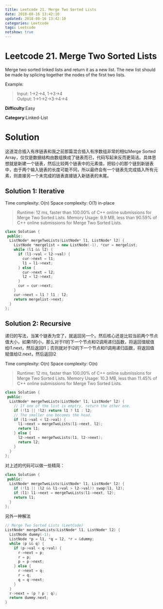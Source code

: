 ```yaml
---
title: Leetcode 21. Merge Two Sorted Lists
date: 2018-08-16 13:42:10
updated: 2018-08-16 13:42:10
categories: Leetcode
tags: Leetcode
notshow: true
---
```


# Leetcode 21. Merge Two Sorted Lists

Merge two sorted linked lists and return it as a new list. The new list should be made by splicing together the nodes of the first two lists.

Example:
> Input: 1->2->4, 1->3->4  
> Output: 1->1->2->3->4->4  

**Difficulty**:Easy

**Category**:Linked-List

<!--more-->

# Solution

这道混合插入有序链表和我之前那篇混合插入有序数组非常的相似Merge Sorted Array，仅仅是数据结构由数组换成了链表而已，代码写起来反而更简洁。具体思想就是新建一个链表，然后比较两个链表中的元素值，把较小的那个链到新链表中，由于两个输入链表的长度可能不同，所以最终会有一个链表先完成插入所有元素，则直接另一个未完成的链表直接链入新链表的末尾。

## Solution 1: Iterative

Time complexity: O(n)
Space complexity: O(1) in-place

> Runtime: 12 ms, faster than 100.00% of C++ online submissions for Merge Two Sorted Lists.
> Memory Usage: 9.9 MB, less than 90.59% of C++ online submissions for Merge Two Sorted Lists.

```cpp
class Solution {
 public:
  ListNode* mergeTwoLists(ListNode* l1, ListNode* l2) {
    ListNode *mergelist = new ListNode(-1), *cur = mergelist;
    while (l1 && l2) {
      if (l1->val < l2->val) {
        cur->next = l1;
        l1 = l1->next;
      } else {
        cur->next = l2;
        l2 = l2->next;
      }
      cur = cur->next;
    }
    cur->next = l1 ? l1 : l2;
    return mergelist->next;
  }
};
```

## Solution 2: Recursive

递归的写法，当某个链表为空了，就返回另一个。然后核心还是比较当前两个节点值大小，如果l1的小，那么对于l1的下一个节点和l2调用递归函数，将返回值赋值给l1.next，然后返回l1；否则就对于l2的下一个节点和l1调用递归函数，将返回值赋值给l2.next，然后返回l2

Time complexity: O(n)
Space complexity: O(n)

> Runtime: 12 ms, faster than 100.00% of C++ online submissions for Merge Two Sorted Lists.
> Memory Usage: 10.3 MB, less than 11.45% of C++ online submissions for Merge Two Sorted Lists.

```cpp
class Solution {
 public:
  ListNode* mergeTwoLists(ListNode* l1, ListNode* l2) {
    // If one of the list is emptry, return the other one.
    if (!l1 || !l2) return l1 ? l1 : l2;
    // The smaller one becomes the head.
    if (l1->val < l2->val) {
      l1->next = mergeTwoLists(l1->next, l2);
      return l1;
    } else {
      l2->next = mergeTwoLists(l1, l2->next);
      return l2;
    }
  }
};
```

对上述的代码可以做一些精简：

```cpp
class Solution {
 public:
  ListNode* mergeTwoLists(ListNode* l1, ListNode* l2) {
    if (!l1 || (l2 && l1->val > l2->val)) swap(l1, l2);
    if (l1) l1->next = mergeTwoLists(l1->next, l2);
    return l1;
  }
};
```

另外一种解法

```cpp
// Merge Two Sorted Lists (LeetCode)
ListNode* mergeTwoLists(ListNode* l1, ListNode* l2) {
  ListNode dummy(-1);
  ListNode *p = l1, *q = l2, *r = &dummy;
  while (p && q) {
    if (p->val < q->val) {
      r->next = p;
      r = p;
      p = p->next;
    } else {
      r->next = q;
      r = q;
      q = q->next;
    }
  }
  r->next = (p ? p : q);
  return dummy.next;
}
```
